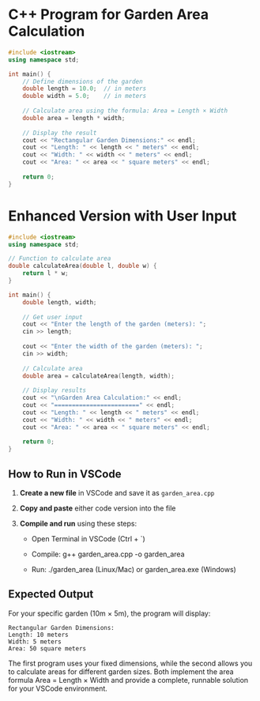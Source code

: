 # C++ Program for Garden Area Calculation

```cpp
#include <iostream>
using namespace std;

int main() {
    // Define dimensions of the garden
    double length = 10.0;  // in meters
    double width = 5.0;    // in meters
    
    // Calculate area using the formula: Area = Length × Width
    double area = length * width;
    
    // Display the result
    cout << "Rectangular Garden Dimensions:" << endl;
    cout << "Length: " << length << " meters" << endl;
    cout << "Width: " << width << " meters" << endl;
    cout << "Area: " << area << " square meters" << endl;
    
    return 0;
}
```
# Enhanced Version with User Input
```cpp
#include <iostream>
using namespace std;

// Function to calculate area
double calculateArea(double l, double w) {
    return l * w;
}

int main() {
    double length, width;
    
    // Get user input
    cout << "Enter the length of the garden (meters): ";
    cin >> length;
    
    cout << "Enter the width of the garden (meters): ";
    cin >> width;
    
    // Calculate area
    double area = calculateArea(length, width);
    
    // Display results
    cout << "\nGarden Area Calculation:" << endl;
    cout << "========================" << endl;
    cout << "Length: " << length << " meters" << endl;
    cout << "Width: " << width << " meters" << endl;
    cout << "Area: " << area << " square meters" << endl;
    
    return 0;
}
```
## How to Run in VSCode

1.    **Create a new file** in VSCode and save it as <code>garden_area.cpp</code>

2.    **Copy and paste** either code version into the file

3.    **Compile and run** using these steps:

        *   Open Terminal in VSCode (Ctrl + `)

        *   Compile: g++ garden_area.cpp -o garden_area

        *   Run: ./garden_area (Linux/Mac) or garden_area.exe (Windows)

## Expected Output

For your specific garden (10m × 5m), the program will display:
```text
Rectangular Garden Dimensions:
Length: 10 meters
Width: 5 meters
Area: 50 square meters
```
The first program uses your fixed dimensions, while the second allows you to calculate areas for different garden sizes. Both implement the area formula Area = Length × Width and provide a complete, runnable solution for your VSCode environment.

